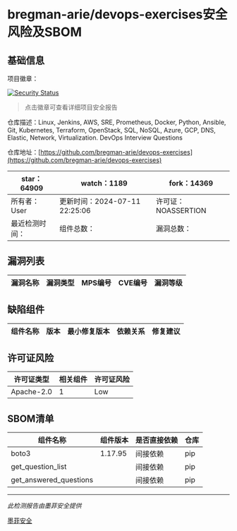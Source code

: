 # bregman-arie/devops-exercises安全风险及SBOM

## 基础信息

项目徽章：

[![Security Status](https://www.murphysec.com/platform3/v31/badge/1811832404102737921.svg)](https://www.murphysec.com/console/report/1691515102224474112/1811832404102737921)

> 点击徽章可查看详细项目安全报告

仓库描述：Linux, Jenkins, AWS, SRE, Prometheus, Docker, Python, Ansible, Git, Kubernetes, Terraform, OpenStack, SQL, NoSQL, Azure, GCP, DNS, Elastic, Network, Virtualization. DevOps Interview Questions

仓库地址：[https://github.com/bregman-arie/devops-exercises](https://github.com/bregman-arie/devops-exercises)

| star：64909 | watch：1189 | fork：14369 |
| ----------- | -------------- | ------------ |
| 所有者：User | 更新时间：2024-07-11 22:25:06 | 许可证：NOASSERTION |
| 最近检测时间： | 组件总数： | 漏洞总数： |




## 漏洞列表

| 漏洞名称 | 漏洞类型 | MPS编号 | CVE编号 | 漏洞等级 |
| ------- | ------ | ------- | ------ | ----- |





## 缺陷组件

| 组件名称 | 版本 | 最小修复版本 | 依赖关系 | 修复建议 |
| -------- | ---- | ------------ | -------- | -------- |





## 许可证风险

| 许可证类型 | 相关组件 | 许可证风险 |
| ---------- | -------- | ---------- |
|Apache-2.0|1|Low|




## SBOM清单

| 组件名称 | 组件版本 | 是否直接依赖 | 仓库 |
| -------- | -------- | ------------ | ---- |
|boto3|1.17.95|间接依赖|pip|
|get_question_list||间接依赖|pip|
|get_answered_questions||间接依赖|pip|


------

*此检测报告由墨菲安全提供*

[墨菲安全](www.murphysec.com)